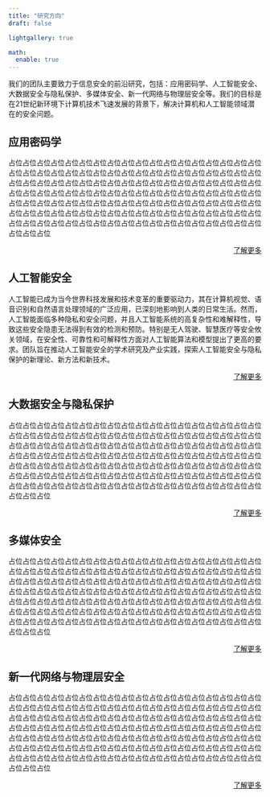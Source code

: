 ```yaml
---
title: "研究方向"
draft: false

lightgallery: true

math:
  enable: true
---
```


我们的团队主要致力于信息安全的前沿研究，包括：应用密码学、人工智能安全、大数据安全与隐私保护、多媒体安全、新一代网络与物理层安全等。我们的目标是在21世纪新环境下计算机技术飞速发展的背景下，解决计算机和人工智能领域潜在的安全问题。

## 应用密码学
占位占位占位占位占位占位占位占位占位占位占位占位占位占位占位占位占位占位占位占位占位占位占位占位占位占位占位占位占位占位占位占位占位占位占位占位占位占位占位占位占位占位占位占位占位占位占位占位占位占位占位占位占位占位占位占位占位占位占位占位占位占位占位占位占位占位占位占位占位占位占位占位占位占位占位占位占位占位占位占位占位占位占位占位占位占位占位占位占位占位占位占位占位占位占位占位占位占位占位占位占位占位占位占位占位占位占位占位占位占位占位占位占位占位占位占位占位占位占位占位占位占位占位占位占位占位占位占位占位

<div style="text-align: right;">
<a href="/zh-cn/posts/applied-cryptography/">了解更多 <i class="fas fa-angle-double-right fa-fw"></i></a>
</div>

## 人工智能安全
人工智能已成为当今世界科技发展和技术变革的重要驱动力，其在计算机视觉、语音识别和自然语言处理领域的广泛应用，已深刻地影响到人类的日常生活。然而，人工智能面临多种隐私和安全问题，并且人工智能系统的高复杂性和难解释性，导致这些安全隐患无法得到有效的检测和预防。特别是无人驾驶、智慧医疗等安全攸关领域，在安全性、可靠性和可解释性方面对人工智能算法和模型提出了更高的要求。团队旨在推动人工智能安全的学术研究及产业实践，探索人工智能安全与隐私保护的新理论、新方法和新技术。

<div style="text-align: right;">
<a href="/zh-cn/posts/artificial-intelligence-security/">了解更多 <i class="fas fa-angle-double-right fa-fw"></i></a>
</div>

## 大数据安全与隐私保护
占位占位占位占位占位占位占位占位占位占位占位占位占位占位占位占位占位占位占位占位占位占位占位占位占位占位占位占位占位占位占位占位占位占位占位占位占位占位占位占位占位占位占位占位占位占位占位占位占位占位占位占位占位占位占位占位占位占位占位占位占位占位占位占位占位占位占位占位占位占位占位占位占位占位占位占位占位占位占位占位占位占位占位占位占位占位占位占位占位占位占位占位占位占位占位占位占位占位占位占位占位占位占位占位占位占位占位占位占位占位占位占位占位占位占位占位占位占位占位占位占位占位占位占位占位占位占位占位占位

<div style="text-align: right;">
<a href="/zh-cn/posts/big-data-security-and-privacy-protection/">了解更多 <i class="fas fa-angle-double-right fa-fw"></i></a>
</div>

## 多媒体安全
占位占位占位占位占位占位占位占位占位占位占位占位占位占位占位占位占位占位占位占位占位占位占位占位占位占位占位占位占位占位占位占位占位占位占位占位占位占位占位占位占位占位占位占位占位占位占位占位占位占位占位占位占位占位占位占位占位占位占位占位占位占位占位占位占位占位占位占位占位占位占位占位占位占位占位占位占位占位占位占位占位占位占位占位占位占位占位占位占位占位占位占位占位占位占位占位占位占位占位占位占位占位占位占位占位占位占位占位占位占位占位占位占位占位占位占位占位占位占位占位占位占位占位占位占位占位占位占位占位

<div style="text-align: right;">
<a href="/zh-cn/posts/multimedia-security/">了解更多 <i class="fas fa-angle-double-right fa-fw"></i></a>
</div>

## 新一代网络与物理层安全
占位占位占位占位占位占位占位占位占位占位占位占位占位占位占位占位占位占位占位占位占位占位占位占位占位占位占位占位占位占位占位占位占位占位占位占位占位占位占位占位占位占位占位占位占位占位占位占位占位占位占位占位占位占位占位占位占位占位占位占位占位占位占位占位占位占位占位占位占位占位占位占位占位占位占位占位占位占位占位占位占位占位占位占位占位占位占位占位占位占位占位占位占位占位占位占位占位占位占位占位占位占位占位占位占位占位占位占位占位占位占位占位占位占位占位占位占位占位占位占位占位占位占位占位占位占位占位占位占位

<div style="text-align: right;">
<a href="/zh-cn/posts/hardware-security/">了解更多 <i class="fas fa-angle-double-right fa-fw"></i></a>
</div>